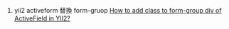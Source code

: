 1. yii2 activeform 替換 form-gruop [How to add class to form-group div of ActiveField in YII2?](https://stackoverflow.com/a/34758598)